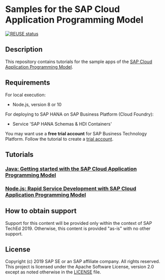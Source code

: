 # Samples for the SAP Cloud Application Programming Model

[![REUSE status](https://api.reuse.software/badge/github.com/SAP-samples/cloud-cap-walkthroughs)](https://api.reuse.software/info/github.com/SAP-samples/cloud-cap-walkthroughs)

## Description

This repository contains tutorials for the sample apps of the [SAP Cloud Application Programming Model](https://cap.cloud.sap).

## Requirements

For local execution:
- Node.js, version 8 or 10

For deploying to SAP HANA on SAP Business Platform (Cloud Foundry):
- Service 'SAP HANA Schemas & HDI Containers'

You may want use a **free trial account** for SAP Business Technology Platform.  Follow the tutorial to create a [trial account](https://developers.sap.com/tutorials/hcp-create-trial-account.html).


## Tutorials


### [Java: Getting started with the SAP Cloud Application Programming Model](exercises-java/)

### [Node.js: Rapid Service Development with SAP Cloud Application Programming Model](exercises-node/)



## How to obtain support

Support for this content will be provided only within the context of SAP TechEd 2019. Otherwise, this content is provided "as-is" with no other support.

## License

Copyright (c) 2019 SAP SE or an SAP affiliate company. All rights reserved. This project is licensed under the Apache Software License, version 2.0 except as noted otherwise in the [LICENSE](LICENSES/Apache-2.0.txt) file.
